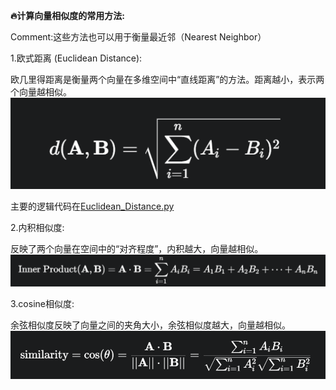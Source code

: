 **🔥计算向量相似度的常用方法:**

Comment:这些方法也可以用于衡量最近邻（Nearest Neighbor）

1.欧式距离 (Euclidean Distance):

欧几里得距离是衡量两个向量在多维空间中“直线距离”的方法。距离越小，表示两个向量越相似。
![图示1](pic/1.png)

主要的逻辑代码在[Euclidean_Distance.py](Euclidean_Distance.py)

2.内积相似度:

反映了两个向量在空间中的“对齐程度”，内积越大，向量越相似。
![图示2](pic/2.png)

3.cosine相似度:

余弦相似度反映了向量之间的夹角大小，余弦相似度越大，向量越相似。
![图示3](pic/3.png)


